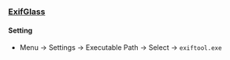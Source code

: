 ### [ExifGlass](https://github.com/d2phap/ExifGlass)

#### Setting

- Menu → Settings → Executable Path → Select → `exiftool.exe`